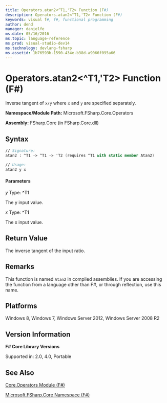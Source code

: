 ```yaml
---
title: Operators.atan2<^T1,'T2> Function (F#)
description: Operators.atan2<^T1,'T2> Function (F#)
keywords: visual f#, f#, functional programming
author: dend
manager: danielfe
ms.date: 05/16/2016
ms.topic: language-reference
ms.prod: visual-studio-dev14
ms.technology: devlang-fsharp
ms.assetid: 1b76593b-1590-434e-b38d-a9066f095a66
---
```


# Operators.atan2<^T1,'T2> Function (F#)

Inverse tangent of `x/y` where `x` and `y` are specified separately.

**Namespace/Module Path:** Microsoft.FSharp.Core.Operators

**Assembly:** FSharp.Core (in FSharp.Core.dll)


## Syntax

```fsharp
// Signature:
atan2 : ^T1 -> ^T1 -> 'T2 (requires ^T1 with static member Atan2)

// Usage:
atan2 y x
```

#### Parameters
*y*
Type: **^T1**


The y input value.


*x*
Type: **^T1**


The x input value.

## Return Value

The inverse tangent of the input ratio.

## Remarks
This function is named `Atan2` in compiled assemblies. If you are accessing the function from a language other than F#, or through reflection, use this name.

## Platforms
Windows 8, Windows 7, Windows Server 2012, Windows Server 2008 R2

## Version Information
**F# Core Library Versions**

Supported in: 2.0, 4.0, Portable

## See Also
[Core.Operators Module &#40;F&#35;&#41;](Core.Operators-Module-%5BFSharp%5D.md)

[Microsoft.FSharp.Core Namespace &#40;F&#35;&#41;](Microsoft.FSharp.Core-Namespace-%5BFSharp%5D.md)
